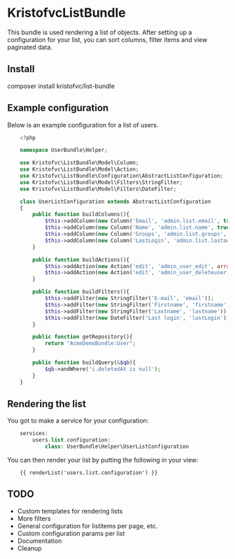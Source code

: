 KristofvcListBundle
===================

This bundle is used rendering a list of objects. After setting up a configuration for your list, you can sort columns, filter items and view paginated data.

## Install
composer install kristofvc/list-bundle

## Example configuration

Below is an example configuration for a list of users.


```php
    <?php

    namespace UserBundle\Helper;

    use Kristofvc\ListBundle\Model\Column;
    use Kristofvc\ListBundle\Model\Action;
    use Kristofvc\ListBundle\Configuration\AbstractListConfiguration;
    use Kristofvc\ListBundle\Model\Filters\StringFilter;
    use Kristofvc\ListBundle\Model\Filters\DateFilter;

    class UserListConfiguration extends AbstractListConfiguration
    {
        public function buildColumns(){
            $this->addColumn(new Column('Email', 'admin.list.email', true));
            $this->addColumn(new Column('Name', 'admin.list.name', true, 'lastname, i.firstname'));
            $this->addColumn(new Column('Groups', 'admin.list.groups', false));
            $this->addColumn(new Column('LastLogin', 'admin.list.lastactive', true)); 
        }

        public function buildActions(){
            $this->addAction(new Action('edit', 'admin_user_edit', array('Id'), 'icon-edit'));
            $this->addAction(new Action('edit', 'admin_user_deleteuser', array('Id'), 'icon-trash', true, 'danger', true));
        }

        public function buildFilters(){
            $this->addFilter(new StringFilter('E-mail', 'email'));
            $this->addFilter(new StringFilter('Firstname', 'firstname'));
            $this->addFilter(new StringFilter('Lastname', 'lastname'));
            $this->addFilter(new DateFilter('Last login', 'lastLogin'));
        }

        public function getRepository(){
            return "AcmeDemoBundle:User";
        }

        public function buildQuery(&$qb){
            $qb->andWhere('i.deletedAt is null');
        }
    }
```

## Rendering the list

You got to make a service for your configuration:

```php
    services:
        users.list.configuration:
            class: UserBundle\Helper\UserListConfiguration
```

You can then render your list by putting the following in your view:

```twig
    {{ renderList('users.list.configuration') }}
```


## TODO

- Custom templates for rendering lists
- More filters
- General configuration for listitems per page, etc.
- Custom configuration params per list
- Documentation
- Cleanup